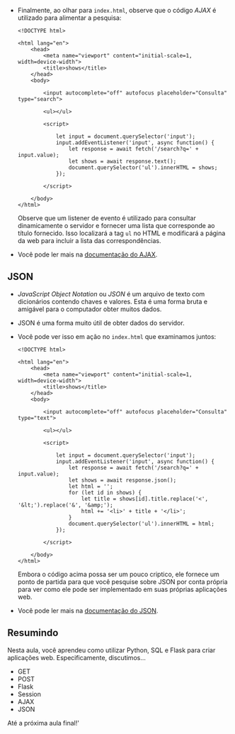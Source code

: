 *   Finalmente, ao olhar para `index.html`, observe que o código _AJAX_ é utilizado para alimentar a pesquisa:

        <!DOCTYPE html>
        
        <html lang="en">
            <head>
                <meta name="viewport" content="initial-scale=1, width=device-width">
                <title>shows</title>
            </head>
            <body>
        
                <input autocomplete="off" autofocus placeholder="Consulta" type="search">
        
                <ul></ul>
        
                <script>
        
                    let input = document.querySelector('input');
                    input.addEventListener('input', async function() {
                        let response = await fetch('/search?q=' + input.value);
                        let shows = await response.text();
                        document.querySelector('ul').innerHTML = shows;
                    });
        
                </script>
        
            </body>
        </html>
        
    
    Observe que um listener de evento é utilizado para consultar dinamicamente o servidor e fornecer uma lista que corresponde ao título fornecido. Isso localizará a tag `ul` no HTML e modificará a página da web para incluir a lista das correspondências.
    
*   Você pode ler mais na [documentação do AJAX](https://api.jquery.com/category/ajax/).

JSON
----

*   _JavaScript Object Notation_ ou _JSON_ é um arquivo de texto com dicionários contendo chaves e valores. Esta é uma forma bruta e amigável para o computador obter muitos dados.
*   JSON é uma forma muito útil de obter dados do servidor.
*   Você pode ver isso em ação no `index.html` que examinamos juntos:
    
        <!DOCTYPE html>
        
        <html lang="en">
            <head>
                <meta name="viewport" content="initial-scale=1, width=device-width">
                <title>shows</title>
            </head>
            <body>
        
                <input autocomplete="off" autofocus placeholder="Consulta" type="text">
        
                <ul></ul>
        
                <script>
        
                    let input = document.querySelector('input');
                    input.addEventListener('input', async function() {
                        let response = await fetch('/search?q=' + input.value);
                        let shows = await response.json();
                        let html = '';
                        for (let id in shows) {
                            let title = shows[id].title.replace('<', '&lt;').replace('&', '&amp;');
                            html += '<li>' + title + '</li>';
                        }
                        document.querySelector('ul').innerHTML = html;
                    });
        
                </script>
        
            </body>
        </html>
        
    
    Embora o código acima possa ser um pouco criptico, ele fornece um ponto de partida para que você pesquise sobre JSON por conta própria para ver como ele pode ser implementado em suas próprias aplicações web.
    
*   Você pode ler mais na [documentação do JSON](https://www.json.org/json-en.html).

Resumindo
----------

Nesta aula, você aprendeu como utilizar Python, SQL e Flask para criar aplicações web. Especificamente, discutimos...

*   GET
*   POST
*   Flask
*   Session
*   AJAX
*   JSON

Até a próxima aula final!'